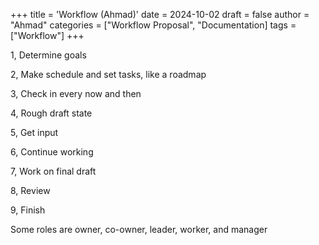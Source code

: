 +++
title = 'Workflow (Ahmad)'
date = 2024-10-02
draft = false
author = "Ahmad"
categories = ["Workflow Proposal", "Documentation]
tags = ["Workflow"]
+++

1, Determine goals

2, Make schedule and set tasks, like a roadmap

3, Check in every now and then

4, Rough draft state

5, Get input

6, Continue working

7, Work on final draft 

8, Review

9, Finish 

Some roles are owner, co-owner, leader, worker, and manager